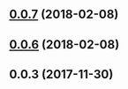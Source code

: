 <a name="0.0.7"></a>
## [0.0.7](https://github.com/Wikiki/bulma-ribbon/compare/v0.0.3...v0.0.7) (2018-02-08)



<a name="0.0.6"></a>
## [0.0.6](https://github.com/Wikiki/bulma-ribbon/compare/v0.0.3...v0.0.6) (2018-02-08)



<a name="0.0.3"></a>
## 0.0.3 (2017-11-30)



